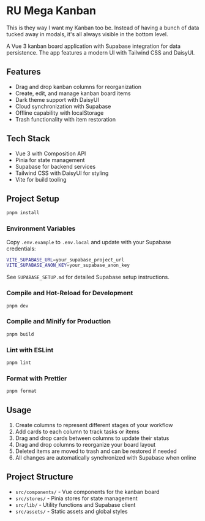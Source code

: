 # RU Mega Kanban

This is they way I want my Kanban too be. Instead of having a bunch of data tucked away in modals, it's all always visible in the bottom level.

A Vue 3 kanban board application with Supabase integration for data persistence. The app features a modern UI with Tailwind CSS and DaisyUI.

## Features

- Drag and drop kanban columns for reorganization
- Create, edit, and manage kanban board items
- Dark theme support with DaisyUI
- Cloud synchronization with Supabase
- Offline capability with localStorage
- Trash functionality with item restoration

## Tech Stack

- Vue 3 with Composition API
- Pinia for state management
- Supabase for backend services
- Tailwind CSS with DaisyUI for styling
- Vite for build tooling

## Project Setup

```sh
pnpm install
```

### Environment Variables

Copy `.env.example` to `.env.local` and update with your Supabase credentials:

```sh
VITE_SUPABASE_URL=your_supabase_project_url
VITE_SUPABASE_ANON_KEY=your_supabase_anon_key
```

See `SUPABASE_SETUP.md` for detailed Supabase setup instructions.

### Compile and Hot-Reload for Development

```sh
pnpm dev
```

### Compile and Minify for Production

```sh
pnpm build
```

### Lint with ESLint

```sh
pnpm lint
```

### Format with Prettier

```sh
pnpm format
```

## Usage

1. Create columns to represent different stages of your workflow
2. Add cards to each column to track tasks or items
3. Drag and drop cards between columns to update their status
4. Drag and drop columns to reorganize your board layout
5. Deleted items are moved to trash and can be restored if needed
6. All changes are automatically synchronized with Supabase when online

## Project Structure

- `src/components/` - Vue components for the kanban board
- `src/stores/` - Pinia stores for state management
- `src/lib/` - Utility functions and Supabase client
- `src/assets/` - Static assets and global styles
